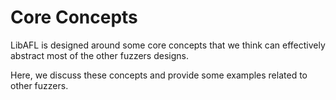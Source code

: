 # Core Concepts

LibAFL is designed around some core concepts that we think can effectively abstract most of the other fuzzers designs.

Here, we discuss these concepts and provide some examples related to other fuzzers.

